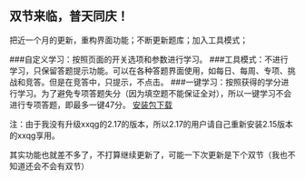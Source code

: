 ## 双节来临，普天同庆！
把近一个月的更新，重构界面功能；不断更新题库；加入工具模式；

###自定义学习：按照页面的开关选项和参数进行学习。
###工具模式：不进行学习，只保留答题提示功能。可以在各种答题界面使用，如每日、每周、专项、挑战和竞答。但是在竞答中，只提示，不点击。
###一键学习：按照获得的学分进行学习。为了避免专项答题失分（因为填空题不能保证全对），所以一键学习不会进行专项答题，即最多一键47分。
[安装包下载](https://github.com/admin0008/LazyStudy/releases/download/2.6.9%EF%BC%88fix%EF%BC%89/_v3.0.apk) 

注：由于我没有升级xxqg的2.17的版本，所以2.17的用户请自己重新安装2.15版本的xxqg享用。

其实功能也就差不多了，不打算继续更新了，可能一下次更新是下个双节（我也不知道还会不会有双节）
